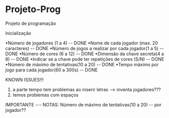 # Projeto-Prog
Projeto de programação

Inicialização

•Número de jogadores (1 a 4)  -- DONE
•Nome de cada jogador (max. 20 caracteres) -- DONE
•Número de jogos a realizar por cada jogador(1 a 5) -- DONE
•Número de cores (6 a 12) -- DONE
•Dimensão da chave secreta(4 a 8) -- DONE
•Indicar se a chave pode ter repetições de cores (S/N) -- DONE
•Número de máximo de tentativas(10 a 20) -- DONE
•Tempo máximo por jogo para cada jogador(60 a 300s) -- DONE



KNOWN ISSUES!!!
1) a parte tempo tem problemas ao inserir letras --> inventa jogadores???
2) temos problemas com espaços





IMPORTANTE --- NOTAS:
Número de máximo de tentativas(10 a 20) -- por jogador??
